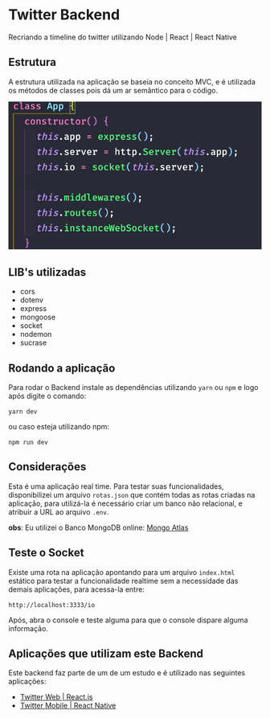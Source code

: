 # Twitter Backend

Recriando a timeline do twitter utilizando Node | React | React Native

## Estrutura

A estrutura utilizada na aplicação se baseia no conceito MVC, e é utilizada os métodos de classes pois dá um ar semântico para o código.

![exemplo do código](./images/app.png)

## LIB's utilizadas

- cors
- dotenv
- express
- mongoose
- socket
- nodemon
- sucrase

## Rodando a aplicação

Para rodar o Backend instale as dependências utilizando `yarn` ou `npm` e logo após digite o comando:

```
yarn dev
```

ou caso esteja utilizando npm:

```
npm run dev
```

## Considerações

Esta é uma aplicação real time. Para testar suas funcionalidades, disponibilizei um arquivo `rotas.json` que contém todas as rotas criadas na aplicação, para utilizá-la é necessário criar
um banco não relacional, e atribuir a URL ao arquivo `.env`.

**obs**: Eu utilizei o Banco MongoDB online: [Mongo Atlas](https://www.mongodb.com/)

## Teste o Socket

Existe uma rota na aplicação apontando para um arquivo `index.html` estático para testar a funcionalidade realtime sem a necessidade das demais aplicações, para acessa-la entre:

```
http://localhost:3333/io
```

Após, abra o console e teste alguma para que o console dispare alguma informação.

## Aplicações que utilizam este Backend

Este backend faz parte de um de um estudo e é utilizado nas seguintes aplicações:

- [Twitter Web | React.js](https://github.com/MatheusKindrazki/twitter-frontend)
- [Twitter Mobile | React Native](#!)
